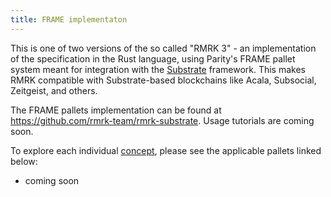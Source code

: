 ```yaml
---
title: FRAME implementaton
---
```


This is one of two versions of the so called "RMRK 3" - an implementation of the specification in the Rust language, using Parity's FRAME pallet system meant for integration with the [Substrate](https://substrate.io) framework. This makes RMRK compatible with Substrate-based blockchains like Acala, Subsocial, Zeitgeist, and others.

The FRAME pallets implementation can be found at https://github.com/rmrk-team/rmrk-substrate. Usage tutorials are coming soon.

To explore each individual [concept](/concepts), please see the applicable pallets linked below:

- coming soon

